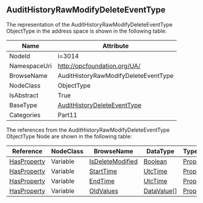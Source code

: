 <!-- objecttype -->
## AuditHistoryRawModifyDeleteEventType
  
<!-- end of text -->
The representation of the AuditHistoryRawModifyDeleteEventType ObjectType in the address space is shown in the following table:  

|Name|Attribute|
|---|---|
|NodeId|i=3014|
|NamespaceUri|http://opcfoundation.org/UA/|
|BrowseName|AuditHistoryRawModifyDeleteEventType|
|NodeClass|ObjectType|
|IsAbstract|True|
|BaseType|[AuditHistoryDeleteEventType](../../../Part11/ObjectTypes/AuditHistoryDeleteEventType/readme.md)|
|Categories|Part11|

The references from the AuditHistoryRawModifyDeleteEventType ObjectType Node are shown in the following table:  

|Reference|NodeClass|BrowseName|DataType|TypeDefinition|ModellingRule|
|---|---|---|---|---|---|
|[HasProperty](../../../Part3/ReferenceTypes/HasProperty/readme.md)|Variable|[IsDeleteModified](#IsDeleteModified)|[Boolean](../../../Part3/DataTypes/Boolean/readme.md)|[PropertyType](../../Part5/VariableTypes/PropertyType/readme.md)|[Mandatory](../../Objects/Mandatory/readme.md)|
|[HasProperty](../../../Part3/ReferenceTypes/HasProperty/readme.md)|Variable|[StartTime](#StartTime)|[UtcTime](../../../Part3/DataTypes/UtcTime/readme.md)|[PropertyType](../../Part5/VariableTypes/PropertyType/readme.md)|[Mandatory](../../Objects/Mandatory/readme.md)|
|[HasProperty](../../../Part3/ReferenceTypes/HasProperty/readme.md)|Variable|[EndTime](#EndTime)|[UtcTime](../../../Part3/DataTypes/UtcTime/readme.md)|[PropertyType](../../Part5/VariableTypes/PropertyType/readme.md)|[Mandatory](../../Objects/Mandatory/readme.md)|
|[HasProperty](../../../Part3/ReferenceTypes/HasProperty/readme.md)|Variable|[OldValues](#OldValues)|[DataValue](../../../Part4/DataTypes/DataValue/readme.md)[]|[PropertyType](../../Part5/VariableTypes/PropertyType/readme.md)|[Mandatory](../../Objects/Mandatory/readme.md)|


